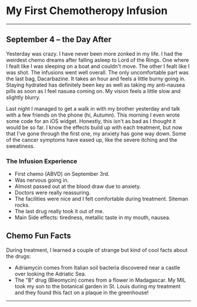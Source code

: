 # My First Chemotheropy Infusion

---

## **September 4 – the Day After**  

Yesterday was crazy. I have never been more zonked in my life.
I had the weirdest chemo dreams after falling asleep to Lord of the Rings. One where I fealt like I was sleeping on a boat and couldn't move. The other I fealt like I was shot.
The infusions went well overall. The only uncomfortable part was the last bag, Dacarbazine. It takes an hour
and feels a little burny going in. Staying hydrated has definitely been
key as well as taking my anti-nausea pills as soon as I feel nasuea coming on. 
My vision feels a little slow and slightly blurry.

Last night I managed to get a walk in with my brother yesterday and talk with a few friends on the phone (hi, Autumn).
This morning I even wrote some code for an iOS widget.
Honestly, this isn't as bad as I thought it would be so far. I know the
effects build up with each treatment, but now that I've gone through the
first one, my anxiety has gone way down. Some of the cancer
symptoms have eased up, like the severe itching and the sweatiness.

### The Infusion Experience

-   First chemo (ABVD) on September 3rd.
-   Was nervous going in.
-   Almost passed out at the blood draw due to anxiety.
-   Doctors were really reassuring.
-   The facilities were nice and I felt comfortable during treatment. Siteman rocks.
-   The last drug really took it out of me.
-   Main Side effects: tiredness, metallic taste in my mouth, nausea.

## Chemo Fun Facts

During treatment, I learned a couple of strange but kind of cool facts
about the drugs:

- Adriamycin comes from Italian soil bacteria discovered near a castle over looking the Adriatic Sea.
- The "B" drug (Bleomycin) comes from a flower in Madagascar. My MIL took my son to the botanical garden in St. Louis during my treatment and they found this fact on a plaque in the greenhouse!

---